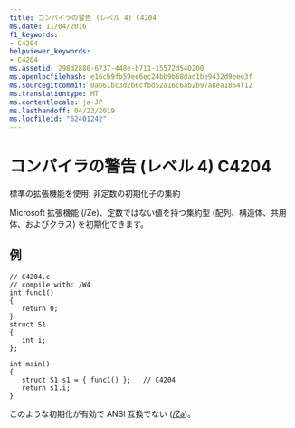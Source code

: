 ```yaml
---
title: コンパイラの警告 (レベル 4) C4204
ms.date: 11/04/2016
f1_keywords:
- C4204
helpviewer_keywords:
- C4204
ms.assetid: 298d2880-6737-448e-b711-15572d540200
ms.openlocfilehash: e16cb9fb59ee6ec24bb9b68dad1be9432d9eee3f
ms.sourcegitcommit: 0ab61bc3d2b6cfbd52a16c6ab2b97a8ea1864f12
ms.translationtype: MT
ms.contentlocale: ja-JP
ms.lasthandoff: 04/23/2019
ms.locfileid: "62401242"
---
```

# <a name="compiler-warning-level-4-c4204"></a>コンパイラの警告 (レベル 4) C4204

標準の拡張機能を使用: 非定数の初期化子の集約

Microsoft 拡張機能 (/Ze)、定数ではない値を持つ集約型 (配列、構造体、共用体、およびクラス) を初期化できます。

## <a name="example"></a>例

```
// C4204.c
// compile with: /W4
int func1()
{
   return 0;
}
struct S1
{
   int i;
};

int main()
{
   struct S1 s1 = { func1() };   // C4204
   return s1.i;
}
```

このような初期化が有効で ANSI 互換でない ([/Za](../../build/reference/za-ze-disable-language-extensions.md))。